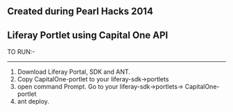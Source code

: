 Created during Pearl Hacks 2014
-------------------------------
Liferay Portlet using Capital One API
--------------------------------------

TO RUN:-
_________
1. Download Liferay Portal, SDK and ANT.
2. Copy CapitalOne-portlet to your liferay-sdk->portlets
3. open command Prompt. Go to your liferay-sdk->portlets-> CapitalOne-portlet
4. ant deploy.
